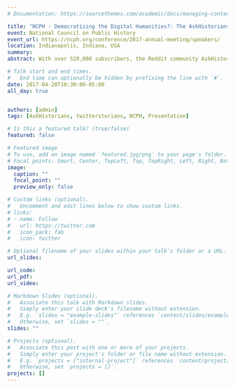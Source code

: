```yaml
---
# Documentation: https://sourcethemes.com/academic/docs/managing-content/

title: "NCPH - Democratizing the Digital Humanities?: The AskHistorians Experiment in User-Driven Public History"
event: National Council on Public History
event_url: https://ncph.org/conference/2017-annual-meeting/speakers/
location: Indianapolis, Indiana, USA
summary:
abstract: With over 520,000 subscribers, the Reddit community AskHistorians (www.reddit.com/r/AskHistorians) is the Internet’s largest public history education forum. In this session, attendees will learn how to leverage a large user base to cultivate an audience of people in crucial but difficult-to-reach demographics. Through problem-solving games and a concurrent forum event, attendees will have the chance not just to observe but to participate in one of the most innovative experiments in public history on the Internet. #s40

# Talk start and end times.
#   End time can optionally be hidden by prefixing the line with `#`.
date: 2017-04-20T10:30:00-05:00
all_day: true


authors: [admin]
tags: [AskHistorians, twitterstorians, NCPH, Presentation]

# Is this a featured talk? (true/false)
featured: false

# Featured image
# To use, add an image named `featured.jpg/png` to your page's folder. 
# Focal points: Smart, Center, TopLeft, Top, TopRight, Left, Right, BottomLeft, Bottom, BottomRight.
image:
  caption: ""
  focal_point: ""
  preview_only: false

# Custom links (optional).
#   Uncomment and edit lines below to show custom links.
# links:
# - name: Follow
#   url: https://twitter.com
#   icon_pack: fab
#   icon: twitter

# Optional filename of your slides within your talk's folder or a URL.
url_slides:

url_code:
url_pdf:
url_video:

# Markdown Slides (optional).
#   Associate this talk with Markdown slides.
#   Simply enter your slide deck's filename without extension.
#   E.g. `slides = "example-slides"` references `content/slides/example-slides.md`.
#   Otherwise, set `slides = ""`.
slides: ""

# Projects (optional).
#   Associate this post with one or more of your projects.
#   Simply enter your project's folder or file name without extension.
#   E.g. `projects = ["internal-project"]` references `content/project/deep-learning/index.md`.
#   Otherwise, set `projects = []`.
projects: []
---
```

